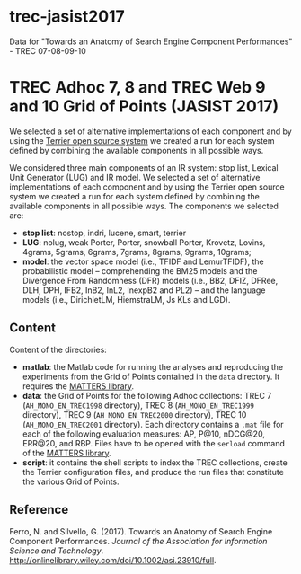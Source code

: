 # trec-jasist2017
Data for "Towards an Anatomy of Search Engine Component Performances" - TREC 07-08-09-10

# TREC Adhoc 7, 8 and TREC Web 9 and 10 Grid of Points (JASIST 2017)

We selected a set of alternative implementations of each component and by using the [Terrier open source system](http://terrier.org/) we created a run for each system defined by combining the available components in all possible ways.

We considered three main components of an IR system: stop list, Lexical Unit Generator (LUG) and IR model. We selected a set of alternative implementations of each component and by using the Terrier open source system we created a run for each system defined by combining the available components in all possible ways. The components we selected are:

- **stop list**: nostop, indri, lucene, smart, terrier
- **LUG**: nolug, weak Porter, Porter, snowball Porter, Krovetz, Lovins, 4grams, 5grams, 6grams, 7grams, 8grams, 9grams, 10grams;
- **model**: the vector space model (i.e., TFIDF and LemurTFIDF), the probabilistic model – comprehending the BM25 models and the Divergence From Randomness (DFR) models (i.e., BB2, DFIZ, DFRee, DLH, DPH, IFB2, InB2, InL2, InexpB2 and PL2) – and the language models (i.e., DirichletLM, HiemstraLM, Js KLs and LGD).

## Content

Content of the directories:
- **matlab**: the Matlab code for running the analyses and reproducing the experiments from the Grid of Points contained in the `data` directory. It requires the [MATTERS library](http://matters.dei.unipd.it/).
- **data**: the Grid of Points for the following Adhoc collections:  TREC 7 (`AH_MONO_EN_TREC1998` directory), TREC 8 (`AH_MONO_EN_TREC1999` directory), TREC 9 (`AH_MONO_EN_TREC2000` directory), TREC 10 (`AH_MONO_EN_TREC2001` directory). Each directory contains a `.mat` file for each of the following evaluation measures: AP, P@10, nDCG@20, ERR@20, and RBP. Files have to be opened with the `serload` command of the [MATTERS library](http://matters.dei.unipd.it/).
- **script**: it contains the shell scripts to index the TREC collections, create the Terrier configuration files, and produce the run files that constitute the various Grid of Points.

## Reference

Ferro, N. and Silvello, G. (2017). Towards an Anatomy of Search Engine Component Performances. *Journal of the Association for Information Science and Technology*. http://onlinelibrary.wiley.com/doi/10.1002/asi.23910/full.

